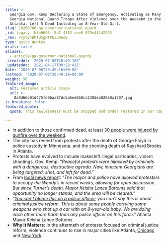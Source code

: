 ```yaml
---
title: >-
  Georgia Gov. Kemp Declaring a State of Emergency, Activating as Many as 1,000
  Georgia National Guard Troops After Violence over the Weekend in the City of
  Atlanta, Left 5 Dead Including an 8-Year-Old Girl.
slug: 20200706-ga-governor-national-guard
_id: legacy-fbfe0696-f8d2-4152-aee5-879e43fd2292
_rev: Pxytp4DhfU5gNtP633m6oG
type: quick_quotes
draft: false
aliases:
  - article/ga-governor-national-guard/
_createdAt: '2020-07-06T20:49:16Z'
_updatedAt: '2021-04-17T09:22:43Z'
date: '2020-07-06T20:49:16+00:00'
lastmod: '2020-07-06T20:49:16+00:00'
weight: 50
featured_image:
  alt: Featured article image
  url: >-
    0a9d66a01d475fd06aa87dc5a5ed658cc2385ea02560x1707.jpg
is_breaking: false
featured_quote:
  quote: This lawlessness must be stopped and order restored in our capital city.

---
```

* In addition to those confirmed dead, at least [30 people were injured by gunfire over the weekend](https://madmimi.com/s/328cf01).
* The city has reeled from protests after the death of George Floyd in police custody in Minnesota, and the shooting death of Rayshard Brooks in Atlanta.
* Protests have evolved to include makeshift illegal barricades, violent shootings. Gov. Kemp: “_Peaceful protests were hijacked by criminals with a dangerous, destructive agenda. Now, innocent Georgians are being targeted, shot, and left for dead.”_
* From [local news repor](https://www.fox5atlanta.com/news/kemp-declares-state-of-emergency-after-violent-fourth-of-july-weekend-in-atlanta)t: “_The mayor and police have allowed protesters to occupy the Wendy’s in recent weeks, allowing for open discussion. But since Turner’s death, Mayor Keisha Lance Bottoms said that opportunity no longer stands, and the area will be cleared.”_
* “_[You can’t blame this on a police officer](https://www.npr.org/sections/live-updates-protests-for-racial-justice/2020/07/06/887602301/enough-is-enough-atlanta-mayor-calls-for-violence-to-end-after-child-killed); you can’t say this is about criminal justice reform. This is about some people carrying some weapons who shot up a car with an 8-year-old baby. We are doing each other more harm than any police officer on this force_.” Atlanta Mayor Keisha Lance Bottoms.
* **Why It Matters:** In the aftermath of protests focused on criminal justice reform, violence continues to rise in major cities like Atlanta, [Chicago](https://chicago.cbslocal.com/2020/07/06/at-least-73-people-shot-13-of-them-killed-in-4th-of-july-weekend-violence-since-late-friday/) and [New York](https://abc7ny.com/nyc-shootings-2020-last-night-this-week-in/6301407/).